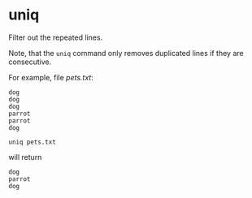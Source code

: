 # uniq

Filter out the repeated lines.

Note, that the `uniq` command only removes duplicated lines if they are consecutive.

For example, file *pets.txt*:

```
dog
dog
dog
parrot
parrot
dog
```

```shell
uniq pets.txt
```

will return

```
dog
parrot
dog
```
